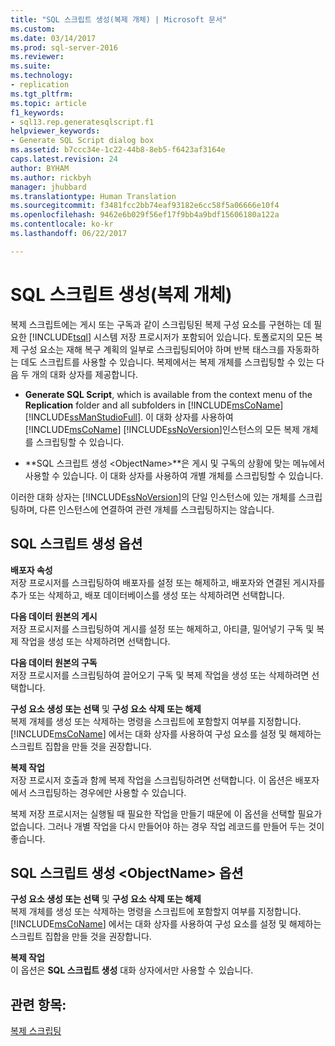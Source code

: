 ```yaml
---
title: "SQL 스크립트 생성(복제 개체) | Microsoft 문서"
ms.custom: 
ms.date: 03/14/2017
ms.prod: sql-server-2016
ms.reviewer: 
ms.suite: 
ms.technology:
- replication
ms.tgt_pltfrm: 
ms.topic: article
f1_keywords:
- sql13.rep.generatesqlscript.f1
helpviewer_keywords:
- Generate SQL Script dialog box
ms.assetid: b7ccc34e-1c22-44b8-8eb5-f6423af3164e
caps.latest.revision: 24
author: BYHAM
ms.author: rickbyh
manager: jhubbard
ms.translationtype: Human Translation
ms.sourcegitcommit: f3481fcc2bb74eaf93182e6cc58f5a06666e10f4
ms.openlocfilehash: 9462e6b029f56ef17f9bb4a9bdf15606180a122a
ms.contentlocale: ko-kr
ms.lasthandoff: 06/22/2017

---
```

# <a name="generate-sql-script-replication-objects"></a>SQL 스크립트 생성(복제 개체)
  복제 스크립트에는 게시 또는 구독과 같이 스크립팅된 복제 구성 요소를 구현하는 데 필요한 [!INCLUDE[tsql](../../includes/tsql-md.md)] 시스템 저장 프로시저가 포함되어 있습니다. 토폴로지의 모든 복제 구성 요소는 재해 복구 계획의 일부로 스크립팅되어야 하며 반복 태스크를 자동화하는 데도 스크립트를 사용할 수 있습니다. 복제에서는 복제 개체를 스크립팅할 수 있는 다음 두 개의 대화 상자를 제공합니다.  
  
-   **Generate SQL Script**, which is available from the context menu of the **Replication** folder and all subfolders in [!INCLUDE[msCoName](../../includes/msconame-md.md)] [!INCLUDE[ssManStudioFull](../../includes/ssmanstudiofull-md.md)]. 이 대화 상자를 사용하여 [!INCLUDE[msCoName](../../includes/msconame-md.md)] [!INCLUDE[ssNoVersion](../../includes/ssnoversion-md.md)]인스턴스의 모든 복제 개체를 스크립팅할 수 있습니다.  
  
-   **SQL 스크립트 생성 \<ObjectName>**은 게시 및 구독의 상황에 맞는 메뉴에서 사용할 수 있습니다. 이 대화 상자를 사용하여 개별 개체를 스크립팅할 수 있습니다.  
  
 이러한 대화 상자는 [!INCLUDE[ssNoVersion](../../includes/ssnoversion-md.md)]의 단일 인스턴스에 있는 개체를 스크립팅하며, 다른 인스턴스에 연결하여 관련 개체를 스크립팅하지는 않습니다.  
  
## <a name="generate-sql-script-options"></a>SQL 스크립트 생성 옵션  
 **배포자 속성**  
 저장 프로시저를 스크립팅하여 배포자를 설정 또는 해제하고, 배포자와 연결된 게시자를 추가 또는 삭제하고, 배포 데이터베이스를 생성 또는 삭제하려면 선택합니다.  
  
 **다음 데이터 원본의 게시**  
 저장 프로시저를 스크립팅하여 게시를 설정 또는 해제하고, 아티클, 밀어넣기 구독 및 복제 작업을 생성 또는 삭제하려면 선택합니다.  
  
 **다음 데이터 원본의 구독**  
 저장 프로시저를 스크립팅하여 끌어오기 구독 및 복제 작업을 생성 또는 삭제하려면 선택합니다.  
  
 **구성 요소 생성 또는 선택** 및 **구성 요소 삭제 또는 해제**  
 복제 개체를 생성 또는 삭제하는 명령을 스크립트에 포함할지 여부를 지정합니다. [!INCLUDE[msCoName](../../includes/msconame-md.md)] 에서는 대화 상자를 사용하여 구성 요소를 설정 및 해제하는 스크립트 집합을 만들 것을 권장합니다.  
  
 **복제 작업**  
 저장 프로시저 호출과 함께 복제 작업을 스크립팅하려면 선택합니다. 이 옵션은 배포자에서 스크립팅하는 경우에만 사용할 수 있습니다.  
  
 복제 저장 프로시저는 실행될 때 필요한 작업을 만들기 때문에 이 옵션을 선택할 필요가 없습니다. 그러나 개별 작업을 다시 만들어야 하는 경우 작업 레코드를 만들어 두는 것이 좋습니다.  
  
## <a name="generate-sql-script-objectname-options"></a>SQL 스크립트 생성 \<ObjectName> 옵션  
 **구성 요소 생성 또는 선택** 및 **구성 요소 삭제 또는 해제**  
 복제 개체를 생성 또는 삭제하는 명령을 스크립트에 포함할지 여부를 지정합니다. [!INCLUDE[msCoName](../../includes/msconame-md.md)] 에서는 대화 상자를 사용하여 구성 요소를 설정 및 해제하는 스크립트 집합을 만들 것을 권장합니다.  
  
 **복제 작업**  
 이 옵션은 **SQL 스크립트 생성** 대화 상자에서만 사용할 수 있습니다.  
  
## <a name="see-also"></a>관련 항목:  
 [복제 스크립팅](../../relational-databases/replication/scripting-replication.md)  
  
  
